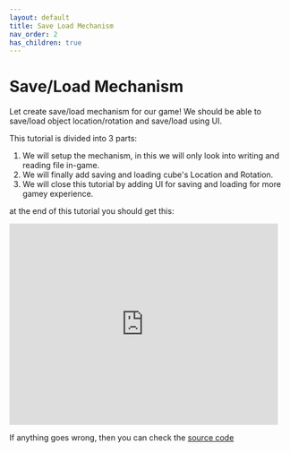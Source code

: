 ```yaml
---
layout: default
title: Save Load Mechanism
nav_order: 2
has_children: true
---
```


# Save/Load Mechanism

Let create save/load mechanism for our game! We should be able to save/load object location/rotation and save/load using UI.

This tutorial is divided into 3 parts:
1. We will setup the mechanism, in this we will only look into writing and reading file in-game.
2. We will finally add saving and loading cube's Location and Rotation.
3. We will close this tutorial by adding UI for saving and loading for more gamey experience.

at the end of this tutorial you should get this:

<iframe width="480" height="360" src="https://blackgoku36.github.io/armory-tutorials/Assets/save_load_final.mp4" frameborder="0"> </iframe>

If anything goes wrong, then you can check the [source code](https://github.com/BlackGoku36/armory-tutorial-download/tree/master/SaveLoadMechanism)